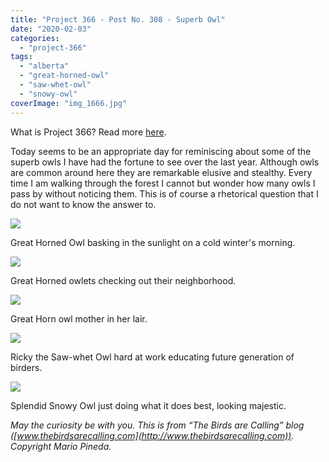 ```yaml
---
title: "Project 366 - Post No. 308 - Superb Owl"
date: "2020-02-03"
categories: 
  - "project-366"
tags: 
  - "alberta"
  - "great-horned-owl"
  - "saw-whet-owl"
  - "snowy-owl"
coverImage: "img_1666.jpg"
---
```


What is Project 366? Read more [here](https://thebirdsarecalling.com/2019/03/29/project-366/).

Today seems to be an appropriate day for reminiscing about some of the superb owls I have had the fortune to see over the last year. Although owls are common around here they are remarkable elusive and stealthy. Every time I am walking through the forest I cannot but wonder how many owls I pass by without noticing them. This is of course a rhetorical question that I do not want to know the answer to.  

![](https://thebirdsarecallingandimustgo.files.wordpress.com/2020/01/1506f676-7d27-4023-8805-aeafd77f230f.jpeg?w=1024)

Great Horned Owl basking in the sunlight on a cold winter's morning.

![](https://thebirdsarecallingandimustgo.files.wordpress.com/2019/05/21599d62-56f6-4826-9141-4348967bd8d3.jpeg?w=1024)

Great Horned owlets checking out their neighborhood.

![](https://thebirdsarecallingandimustgo.files.wordpress.com/2019/02/8ab908c4-3548-415d-b582-f35d84223e24.jpeg?w=683)

Great Horn owl mother in her lair.

![](https://thebirdsarecallingandimustgo.files.wordpress.com/2019/02/img_1666.jpg?w=1024)

Ricky the Saw-whet Owl hard at work educating future generation of birders.

![](https://thebirdsarecallingandimustgo.files.wordpress.com/2019/04/dscn0372.jpg?w=1024)

Splendid Snowy Owl just doing what it does best, looking majestic.

_May the curiosity be with you. This is from “The Birds are Calling” blog ([www.thebirdsarecalling.com](http://www.thebirdsarecalling.com)). Copyright Mario Pineda._
